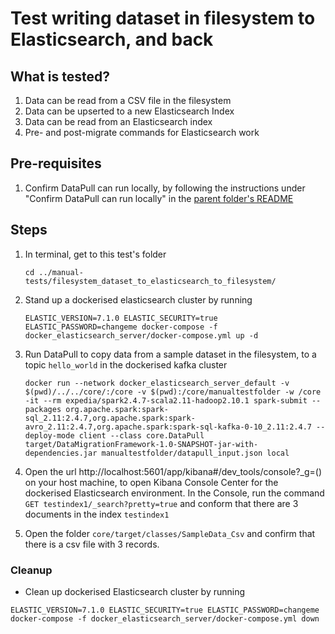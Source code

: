 # Test writing dataset in filesystem to Elasticsearch, and back

## What is tested?
1. Data can be read from a CSV file in the filesystem
1. Data can be upserted to a new Elasticsearch Index
1. Data can be read from an Elasticsearch index
1. Pre- and post-migrate commands for Elasticsearch work

## Pre-requisites

1. Confirm DataPull can run locally, by following the instructions under "Confirm DataPull can run locally" in the [parent folder's README](../README.md)

## Steps

1. In terminal, get to this test's folder
    ```shell
    cd ../manual-tests/filesystem_dataset_to_elasticsearch_to_filesystem/
    ```
   
1. Stand up a dockerised elasticsearch cluster by running
    ```shell
    ELASTIC_VERSION=7.1.0 ELASTIC_SECURITY=true ELASTIC_PASSWORD=changeme docker-compose -f docker_elasticsearch_server/docker-compose.yml up -d
    ```
   
1. Run DataPull to copy data from a sample dataset in the filesystem, to a topic `hello_world` in the dockerised kafka cluster
    ```shell
    docker run --network docker_elasticsearch_server_default -v $(pwd)/../../core/:/core -v $(pwd):/core/manualtestfolder -w /core -it --rm expedia/spark2.4.7-scala2.11-hadoop2.10.1 spark-submit --packages org.apache.spark:spark-sql_2.11:2.4.7,org.apache.spark:spark-avro_2.11:2.4.7,org.apache.spark:spark-sql-kafka-0-10_2.11:2.4.7 --deploy-mode client --class core.DataPull target/DataMigrationFramework-1.0-SNAPSHOT-jar-with-dependencies.jar manualtestfolder/datapull_input.json local
    ```

1. Open the url http://localhost:5601/app/kibana#/dev_tools/console?_g=() on your host machine, to open Kibana Console Center for the dockerised Elasticsearch environment. In the Console, run the command `GET testindex1/_search?pretty=true` and conform that there are 3 documents in the index `testindex1`

1. Open the folder `core/target/classes/SampleData_Csv` and confirm that there is a csv file with 3 records.

### Cleanup

- Clean up dockerised Elasticsearch cluster by running
```shell script
ELASTIC_VERSION=7.1.0 ELASTIC_SECURITY=true ELASTIC_PASSWORD=changeme docker-compose -f docker_elasticsearch_server/docker-compose.yml down
```